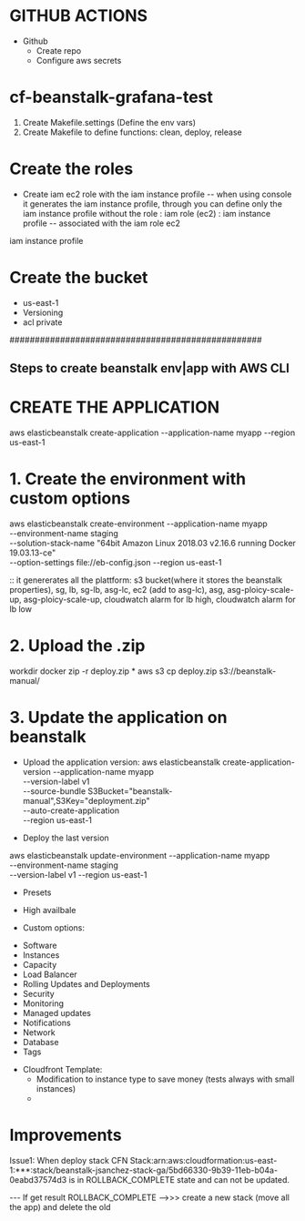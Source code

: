 # GITHUB ACTIONS
* Github
    - Create repo
    - Configure aws secrets


# cf-beanstalk-grafana-test

1. Create Makefile.settings (Define the env vars)
2. Create Makefile to define functions: clean, deploy, release



# Create the roles
* Create iam ec2 role with the iam instance profile -- when using console it generates the iam instance profile, through you can define only the iam instance profile without the role
: iam role (ec2)
: iam instance profile -- associated with the iam role ec2


iam instance profile

# Create the bucket
- us-east-1
- Versioning
- acl private

##################################################
## Steps to create beanstalk env|app with AWS CLI
# CREATE THE APPLICATION
aws elasticbeanstalk create-application --application-name myapp --region us-east-1

# 1. Create the environment with custom options
aws elasticbeanstalk create-environment --application-name myapp \
    --environment-name staging \
    --solution-stack-name "64bit Amazon Linux 2018.03 v2.16.6 running Docker 19.03.13-ce" \
    --option-settings file://eb-config.json
    --region us-east-1

:: it genererates all the plattform: s3 bucket(where it stores the beanstalk properties), sg, lb, sg-lb, asg-lc, ec2 (add to asg-lc), asg, asg-ploicy-scale-up, asg-ploicy-scale-up, cloudwatch alarm for lb high, cloudwatch alarm for lb low   



# 2. Upload the .zip
workdir docker
zip -r deploy.zip *
aws s3 cp deploy.zip s3://beanstalk-manual/

# 3. Update the application on beanstalk

* Upload the application version:
aws elasticbeanstalk create-application-version --application-name myapp \
    --version-label v1 \
    --source-bundle S3Bucket="beanstalk-manual",S3Key="deployment.zip" \
    --auto-create-application \
    --region us-east-1

* Deploy the last version

aws elasticbeanstalk update-environment --application-name myapp \
    --environment-name staging \
    --version-label v1 --region us-east-1


* Presets
- High availbale

* Custom options:
- Software
- Instances
- Capacity
- Load Balancer
- Rolling Updates and Deployments
- Security
- Monitoring
- Managed updates
- Notifications
- Network
- Database
- Tags


* Cloudfront Template:
    - Modification to instance type to save money (tests always with small instances)
    -  

# Improvements
Issue1:
When deploy stack CFN
Stack:arn:aws:cloudformation:us-east-1:***:stack/beanstalk-jsanchez-stack-ga/5bd66330-9b39-11eb-b04a-0eabd37574d3 is in ROLLBACK_COMPLETE state and can not be updated.

--- If get result ROLLBACK_COMPLETE -->>> create a new stack (move all the app) and delete the old

